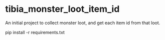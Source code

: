 # tibia_monster_loot_item_id
An initial project to collect monster loot, and get each item id from that loot.


pip install -r requirements.txt
